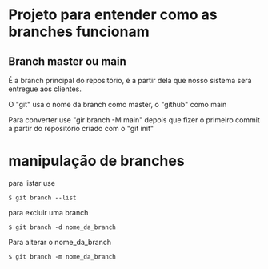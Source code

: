# Projeto para entender como as branches funcionam 
 
## Branch master ou main 
 
É a branch principal do repositório, é a partir dela que nosso sistema será entregue aos clientes.
 
O "git" usa o nome da branch como master, o "github" como main
 
Para converter use "gir branch -M main" depois que fizer o primeiro commit a partir do repositório criado com o "git init"
 
# manipulação de branches
para listar use
```
$ git branch --list
```
 
para excluir uma branch
```
$ git branch -d nome_da_branch
```
 
Para alterar o nome_da_branch
``` 
$ git branch -m nome_da_branch
```